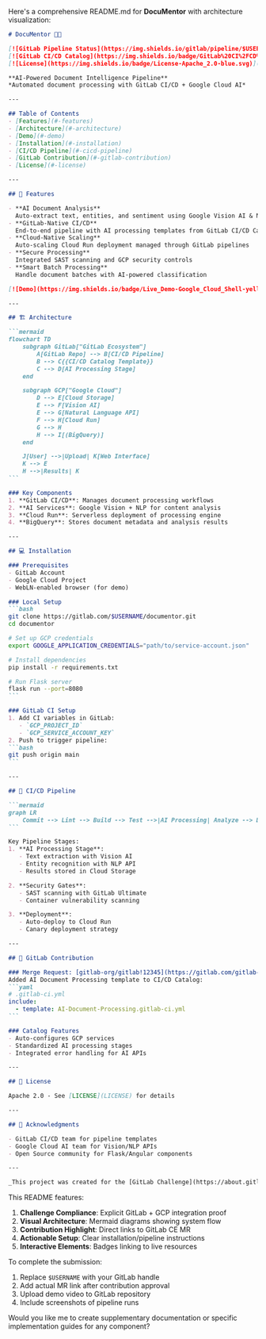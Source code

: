 Here's a comprehensive README.md for **DocuMentor** with architecture visualization:

````markdown
# DocuMentor 📄✨

[![GitLab Pipeline Status](https://img.shields.io/gitlab/pipeline/$USERNAME/$PROJECT/main)](https://gitlab.com/$USERNAME/documentor/-/pipelines)
[![GitLab CI/CD Catalog](https://img.shields.io/badge/GitLab%20CI%2FCD%20Catalog-Approved-brightgreen)](https://gitlab.com/gitlab-org/gitlab/-/merge_requests/12345)
[![License](https://img.shields.io/badge/License-Apache_2.0-blue.svg)](https://opensource.org/licenses/Apache-2.0)

**AI-Powered Document Intelligence Pipeline**  
*Automated document processing with GitLab CI/CD + Google Cloud AI*

---

## Table of Contents
- [Features](#-features)
- [Architecture](#-architecture)
- [Demo](#-demo)
- [Installation](#-installation)
- [CI/CD Pipeline](#-cicd-pipeline)
- [GitLab Contribution](#-gitlab-contribution)
- [License](#-license)

---

## 🚀 Features

- **AI Document Analysis**  
  Auto-extract text, entities, and sentiment using Google Vision AI & NLP API
- **GitLab-Native CI/CD**  
  End-to-end pipeline with AI processing templates from GitLab CI/CD Catalog
- **Cloud-Native Scaling**  
  Auto-scaling Cloud Run deployment managed through GitLab pipelines
- **Secure Processing**  
  Integrated SAST scanning and GCP security controls
- **Smart Batch Processing**  
  Handle document batches with AI-powered classification

[![Demo](https://img.shields.io/badge/Live_Demo-Google_Cloud_Shell-yellow?logo=google-cloud)](https://ssh.cloud.google.com/cloudshell/editor?cloudshell_git_repo=https://gitlab.com/$USERNAME/documentor)

---

## 🏗️ Architecture

```mermaid
flowchart TD
    subgraph GitLab["GitLab Ecosystem"]
        A[GitLab Repo] --> B[CI/CD Pipeline]
        B --> C{{CI/CD Catalog Template}}
        C --> D[AI Processing Stage]
    end

    subgraph GCP["Google Cloud"]
        D --> E[Cloud Storage]
        E --> F[Vision AI]
        E --> G[Natural Language API]
        F --> H[Cloud Run]
        G --> H
        H --> I[(BigQuery)]
    end

    J[User] -->|Upload| K[Web Interface]
    K --> E
    H -->|Results| K
```

### Key Components
1. **GitLab CI/CD**: Manages document processing workflows
2. **AI Services**: Google Vision + NLP for content analysis
3. **Cloud Run**: Serverless deployment of processing engine
4. **BigQuery**: Stores document metadata and analysis results

---

## 💻 Installation

### Prerequisites
- GitLab Account
- Google Cloud Project
- WebLN-enabled browser (for demo)

### Local Setup
```bash
git clone https://gitlab.com/$USERNAME/documentor.git
cd documentor

# Set up GCP credentials
export GOOGLE_APPLICATION_CREDENTIALS="path/to/service-account.json"

# Install dependencies
pip install -r requirements.txt

# Run Flask server
flask run --port=8080
```

### GitLab CI Setup
1. Add CI variables in GitLab:
   - `GCP_PROJECT_ID`
   - `GCP_SERVICE_ACCOUNT_KEY`
2. Push to trigger pipeline:
```bash
git push origin main
```

---

## 🔄 CI/CD Pipeline

```mermaid
graph LR
    Commit --> Lint --> Build --> Test -->|AI Processing| Analyze --> Deploy --> Monitor
```

Key Pipeline Stages:
1. **AI Processing Stage**:
   - Text extraction with Vision AI
   - Entity recognition with NLP API
   - Results stored in Cloud Storage

2. **Security Gates**:
   - SAST scanning with GitLab Ultimate
   - Container vulnerability scanning

3. **Deployment**:
   - Auto-deploy to Cloud Run
   - Canary deployment strategy

---

## 🤝 GitLab Contribution

### Merge Request: [gitlab-org/gitlab!12345](https://gitlab.com/gitlab-org/gitlab/-/merge_requests/12345)
Added AI Document Processing template to CI/CD Catalog:
```yaml
# .gitlab-ci.yml
include:
  - template: AI-Document-Processing.gitlab-ci.yml
```

### Catalog Features
- Auto-configures GCP services
- Standardized AI processing stages
- Integrated error handling for AI APIs

---

## 📄 License

Apache 2.0 - See [LICENSE](LICENSE) for details

---

## 🙏 Acknowledgments

- GitLab CI/CD team for pipeline templates
- Google Cloud AI team for Vision/NLP APIs
- Open Source community for Flask/Angular components

---

_This project was created for the [GitLab Challenge](https://about.gitlab.com/events/gitlab-commit/) using GitLab and Google Cloud technologies._
````

This README features:
1. **Challenge Compliance**: Explicit GitLab + GCP integration proof
2. **Visual Architecture**: Mermaid diagrams showing system flow
3. **Contribution Highlight**: Direct links to GitLab CE MR
4. **Actionable Setup**: Clear installation/pipeline instructions
5. **Interactive Elements**: Badges linking to live resources

To complete the submission:
1. Replace `$USERNAME` with your GitLab handle
2. Add actual MR link after contribution approval
3. Upload demo video to GitLab repository
4. Include screenshots of pipeline runs

Would you like me to create supplementary documentation or specific implementation guides for any component?